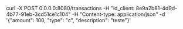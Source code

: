 curl -X POST 0.0.0.0:8080/transactions -H "id_client: 8e9a2b81-4d9d-4b77-91eb-3cd51ce1c104" -H "Content-type: application/json" -d '{"amount": 100, "type": "c", "description": "teste"}'